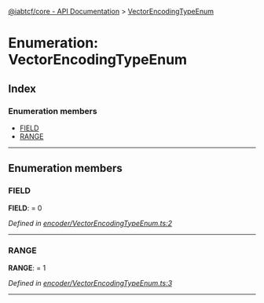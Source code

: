 [@iabtcf/core - API Documentation](../README.md) > [VectorEncodingTypeEnum](../enums/vectorencodingtypeenum.md)

# Enumeration: VectorEncodingTypeEnum

## Index

### Enumeration members

* [FIELD](vectorencodingtypeenum.md#field)
* [RANGE](vectorencodingtypeenum.md#range)

---

## Enumeration members

<a id="field"></a>

###  FIELD

**FIELD**:  = 0

*Defined in [encoder/VectorEncodingTypeEnum.ts:2](https://github.com/chrispaterson/iabtcf-es/blob/5f390d3/modules/core/src/encoder/VectorEncodingTypeEnum.ts#L2)*

___
<a id="range"></a>

###  RANGE

**RANGE**:  = 1

*Defined in [encoder/VectorEncodingTypeEnum.ts:3](https://github.com/chrispaterson/iabtcf-es/blob/5f390d3/modules/core/src/encoder/VectorEncodingTypeEnum.ts#L3)*

___

